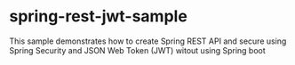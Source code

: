# spring-rest-jwt-sample
This sample demonstrates how to create Spring REST API and secure using Spring Security and JSON Web Token (JWT) witout using Spring boot

